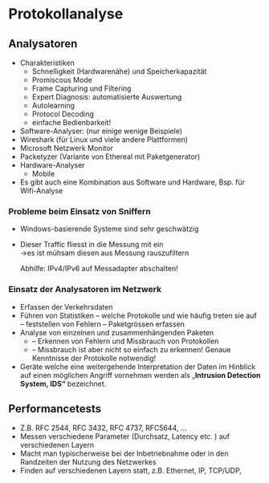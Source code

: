 # Protokollanalyse

## Analysatoren

* Charakteristiken
  * Schnelligkeit \(Hardwarenähe\) und Speicherkapazität
  * Promiscous Mode
  * Frame Capturing und Filtering 
  * Expert Diagnosis: automatisierte Auswertung 
  * Autolearning 
  * Protocol Decoding 
  * einfache Bedienbarkeit!
*  Software-Analyser: \(nur einige wenige Beispiele\)
  * Wireshark \(für Linux und viele andere Plattformen\)
  * Microsoft Netzwerk Monitor
  * Packetyzer \(Variante von Ethereal mit Paketgenerator\)
* Hardware-Analyser
  * Mobile 
* Es gibt auch eine Kombination aus Software und Hardware,  Bsp. für Wifi-Analyse

### Probleme beim Einsatz von Sniffern

* Windows-basierende Systeme sind sehr geschwätzig
* Dieser Traffic fliesst in die Messung mit ein   
   →es ist mühsam diesen aus Messung rauszufiltern

  Abhilfe: IPv4/IPv6 auf Messadapter abschalten!

### Einsatz der Analysatoren im Netzwerk

* Erfassen der Verkehrsdaten
* Führen von Statistiken  – welche Protokolle und wie häufig treten sie auf – feststellen von Fehlern  – Paketgrössen erfassen
* Analyse von einzelnen und zusammenhängenden Paketen
  * –  Erkennen von Fehlern und Missbrauch von Protokollen
  * –  Missbrauch ist aber nicht so einfach zu erkennen! Genaue Kenntnisse der Protokolle notwendig!
* Geräte welche eine weitergehende Interpretation der Daten im Hinblick auf einen möglichen Angriff vornehmen werden als „**Intrusion Detection System, IDS“** bezeichnet.

## Performancetests

* Z.B. RFC 2544, RFC 3432, RFC 4737, RFC5644, ...
* Messen verschiedene Parameter \(Durchsatz, Latency etc. \) auf verschiedenen Layern
* Macht man typischerweise bei der Inbetriebnahme oder in den Randzeiten der Nutzung des Netzwerkes
* Finden auf verschiedenen Layern statt, z.B. Ethernet, IP, TCP/UDP,

  
  


